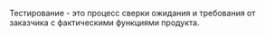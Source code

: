 
Тестирование - это процесс сверки ожидания и требования от заказчика с фактическими функциями продукта.